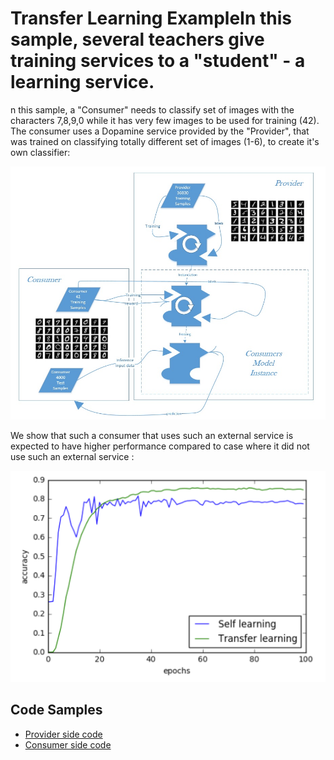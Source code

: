 # Transfer Learning ExampleIn this sample, several teachers give training services to a "student" - a learning service. 
n this sample, a "Consumer" needs to classify set of images with the characters 7,8,9,0 while it has very few images to be used for training (42). The consumer uses a Dopamine service provided by the "Provider", that was trained on classifying totally different set of images (1-6), to create it's own classifier:

<img src='https://github.com/DopamineAI/bootcamp/blob/master/img/sample_04_2.jpg'>

We show that such a consumer that uses such an external service is expected to have higher performance compared to case where it did not use such an external service :

<img src='https://github.com/DopamineAI/bootcamp/blob/master/img/transfer_learning_accuracy.png'>


## Code Samples
- [Provider side code](https://github.com/DopamineAI/bootcamp/blob/19de0dcc74fb1213b7ab2336001eee149a4c23ea/04.%20Decentralized%20AutoML%20Service/provider.ipynb)
- [Consumer side code](https://github.com/DopamineAI/bootcamp/blob/19de0dcc74fb1213b7ab2336001eee149a4c23ea/04.%20Decentralized%20AutoML%20Service/consumer.ipynb)
